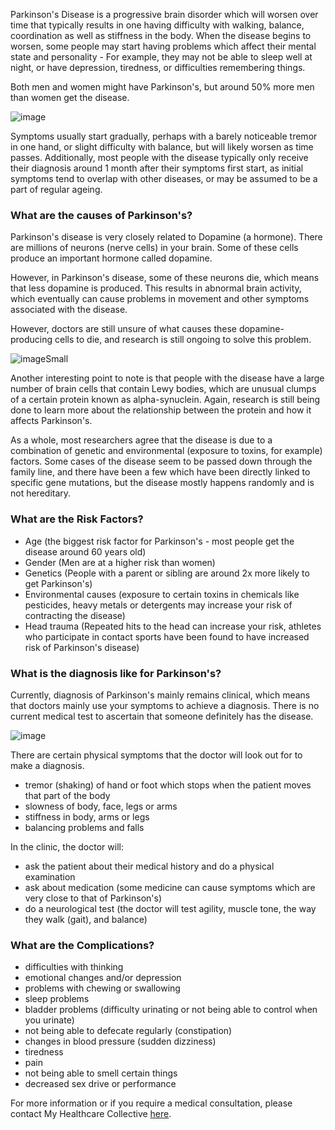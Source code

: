 Parkinson&#39;s Disease is a progressive brain disorder which will worsen over time that typically results in one having difficulty with walking, balance, coordination as well as stiffness in the body. When the disease begins to worsen, some people may start having problems which affect their mental state and personality - For example, they may not be able to sleep well at night, or have depression, tiredness, or difficulties remembering things.

Both men and women might have Parkinson&#39;s, but around 50% more men than women get the disease.

![image](/assets/post-images/post22b.png#center)

Symptoms usually start gradually, perhaps with a barely noticeable tremor in one hand, or slight difficulty with balance, but will likely worsen as time passes. Additionally, most people with the disease typically only receive their diagnosis around 1 month after their symptoms first start, as initial symptoms tend to overlap with other diseases, or may be assumed to be a part of regular ageing.

### What are the causes of Parkinson&#39;s?

Parkinson&#39;s disease is very closely related to Dopamine (a hormone). There are millions of neurons (nerve cells) in your brain. Some of these cells produce an important hormone called dopamine.

However, in Parkinson&#39;s disease, some of these neurons die, which means that less dopamine is produced. This results in abnormal brain activity, which eventually can cause problems in movement and other symptoms associated with the disease.

However, doctors are still unsure of what causes these dopamine-producing cells to die, and research is still ongoing to solve this problem.

![imageSmall](/assets/post-images/post22c.png#center)

Another interesting point to note is that people with the disease have a large number of brain cells that contain Lewy bodies, which are unusual clumps of a certain protein known as alpha-synuclein. Again, research is still being done to learn more about the relationship between the protein and how it affects Parkinson&#39;s.

As a whole, most researchers agree that the disease is due to a combination of genetic and environmental (exposure to toxins, for example) factors. Some cases of the disease seem to be passed down through the family line, and there have been a few which have been directly linked to specific gene mutations, but the disease mostly happens randomly and is not hereditary.

### What are the Risk Factors?

- Age (the biggest risk factor for Parkinson&#39;s - most people get the disease around 60 years old)
- Gender (Men are at a higher risk than women)
- Genetics (People with a parent or sibling are around 2x more likely to get Parkinson&#39;s)
- Environmental causes (exposure to certain toxins in chemicals like pesticides, heavy metals or detergents may increase your risk of contracting the disease)
- Head trauma (Repeated hits to the head can increase your risk, athletes who participate in contact sports have been found to have increased risk of Parkinson&#39;s disease)

### What is the diagnosis like for Parkinson&#39;s?

Currently, diagnosis of Parkinson&#39;s mainly remains clinical, which means that doctors mainly use your symptoms to achieve a diagnosis. There is no current medical test to ascertain that someone definitely has the disease.

![image](/assets/post-images/post22d.png#center)

There are certain physical symptoms that the doctor will look out for to make a diagnosis.

- tremor (shaking) of hand or foot which stops when the patient moves that part of the body
- slowness of body, face, legs or arms
- stiffness in body, arms or legs
- balancing problems and falls

In the clinic, the doctor will:

- ask the patient about their medical history and do a physical examination
- ask about medication (some medicine can cause symptoms which are very close to that of Parkinson&#39;s)
- do a neurological test (the doctor will test agility, muscle tone, the way they walk (gait), and balance)

### What are the Complications?

- difficulties with thinking
- emotional changes and/or depression
- problems with chewing or swallowing
- sleep problems
- bladder problems (difficulty urinating or not being able to control when you urinate)
- not being able to defecate regularly (constipation)
- changes in blood pressure (sudden dizziness)
- tiredness
- pain
- not being able to smell certain things
- decreased sex drive or performance

For more information or if you require a medical consultation, please contact My Healthcare Collective [here](https://www.myhealthcarecollective.com/contact-us).
